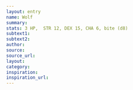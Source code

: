 ```yaml
---
layout: entry 
name: Wolf
summary: 
stats: 3 HP,  STR 12, DEX 15, CHA 6, bite (d8)
subtext1: 
subtext2: 
author: 
source: 
source_url: 
layout: 
category: 
inspiration: 
inspiration_url: 
---
```

